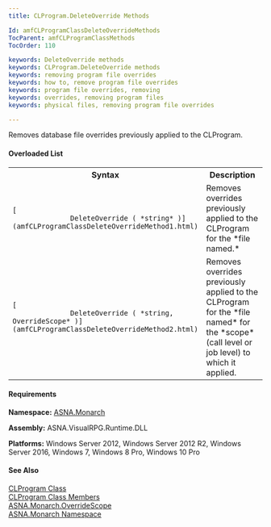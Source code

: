 ```yaml
---
title: CLProgram.DeleteOverride Methods

Id: amfCLProgramClassDeleteOverrideMethods
TocParent: amfCLProgramClassMethods
TocOrder: 110

keywords: DeleteOverride methods
keywords: CLProgram.DeleteOverride methods
keywords: removing program file overrides
keywords: how to, remove program file overrides
keywords: program file overrides, removing
keywords: overrides, removing program files
keywords: physical files, removing program file overrides

---
```


Removes database file overrides previously applied to the CLProgram.

#### Overloaded List
<table class="mytable" cellspacing="0" cellpadding="4" width="90%">
          <colgroup>
            <col width="50%" />
            <col width="50%" />
          </colgroup>
          <tr>
            <th>Syntax</th>
            <th>Description</th>
          </tr>
<!-- end copy BUT put in extra div and end of table -->
          <tr>
            <td>              <code>[
              DeleteOverride ( *string* )](amfCLProgramClassDeleteOverrideMethod1.html)</code>
            </td>
            <td>Removes overrides
            previously applied to the CLProgram for the 
 *file named.* </td>
          </tr>
          <tr>
            <td>              <code>[
              DeleteOverride ( *string, OverrideScope* )](amfCLProgramClassDeleteOverrideMethod2.html)</code>
            </td>
            <td>Removes overrides
            previously applied to the CLProgram for the 
 *file named*  for the 
 *scope* (call level or job level) to which it
            applied. </td>
          </tr>
</table>

<!-- start -->

#### Requirements
**Namespace:** [ASNA.Monarch](amfMonarchNamespace.html)

**Assembly:** ASNA.VisualRPG.Runtime.DLL 

**Platforms:** Windows Server 2012, Windows Server 2012 R2, Windows Server 2016, Windows 7, Windows 8 Pro, Windows 10 Pro
<!-- end -->      

#### See Also
[CLProgram Class](amfCLProgramClass.html) <br clear="none" /> [ CLProgram Class Members](amfCLProgramClassMembers.html) <br clear="none" /> [ ASNA.Monarch.OverrideScope](amfOverrideScopeEnumeration.html) <br clear="none" /> [ASNA.Monarch Namespace](amfMonarchNamespace.html) 
